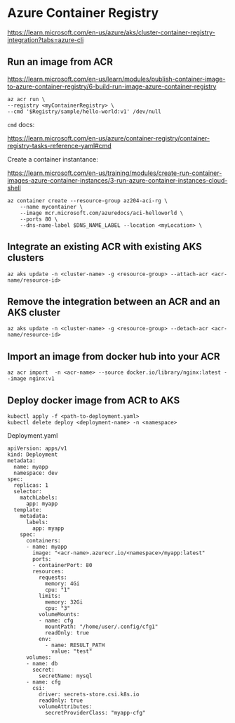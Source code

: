 # Azure Container Registry
https://learn.microsoft.com/en-us/azure/aks/cluster-container-registry-integration?tabs=azure-cli

## Run an image from ACR
https://learn.microsoft.com/en-us/learn/modules/publish-container-image-to-azure-container-registry/6-build-run-image-azure-container-registry
```
az acr run \
--registry <myContainerRegistry> \
--cmd '$Registry/sample/hello-world:v1' /dev/null
```
`cmd` docs:

https://learn.microsoft.com/en-us/azure/container-registry/container-registry-tasks-reference-yaml#cmd

Create a container instantance:

https://learn.microsoft.com/en-us/training/modules/create-run-container-images-azure-container-instances/3-run-azure-container-instances-cloud-shell
```
az container create --resource-group az204-aci-rg \
    --name mycontainer \
    --image mcr.microsoft.com/azuredocs/aci-helloworld \
    --ports 80 \
    --dns-name-label $DNS_NAME_LABEL --location <myLocation> \
```

## Integrate an existing ACR with existing AKS clusters
```
az aks update -n <cluster-name> -g <resource-group> --attach-acr <acr-name/resource-id>
```

## Remove the integration between an ACR and an AKS cluster
```
az aks update -n <cluster-name> -g <resource-group> --detach-acr <acr-name/resource-id>
```

## Import an image from docker hub into your ACR
```
az acr import  -n <acr-name> --source docker.io/library/nginx:latest --image nginx:v1
```

## Deploy docker image from ACR to AKS
```
kubectl apply -f <path-to-deployment.yaml>
kubectl delete deploy <deployment-name> -n <namespace>
```

Deployment.yaml
```
apiVersion: apps/v1
kind: Deployment
metadata:
  name: myapp
  namespace: dev
spec:
  replicas: 1
  selector:
    matchLabels:
      app: myapp
  template:
    metadata:
      labels:
        app: myapp
    spec:
      containers:
      - name: myapp
        image: "<acr-name>.azurecr.io/<namespace>/myapp:latest"
        ports:
        - containerPort: 80
        resources:
          requests:
            memory: 4Gi
            cpu: "1"
          limits:
            memory: 32Gi
            cpu: "3" 
          volumeMounts:
          - name: cfg
            mountPath: "/home/user/.config/cfg1"
            readOnly: true 
          env:
            - name: RESULT_PATH
              value: "test"   
      volumes:
      - name: db
        secret:
          secretName: mysql
      - name: cfg
        csi:
          driver: secrets-store.csi.k8s.io
          readOnly: true
          volumeAttributes:
            secretProviderClass: "myapp-cfg"              
```
